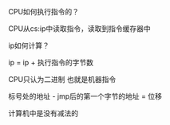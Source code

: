 CPU如何执行指令的？

CPU从cs:ip中读取指令，读取到指令缓存器中

ip如何计算？

ip = ip + 执行指令的字节数



CPU只认为二进制	也就是机器指令



标号处的地址  -  jmp后的第一个字节的地址  = 位移





计算机中是没有减法的



